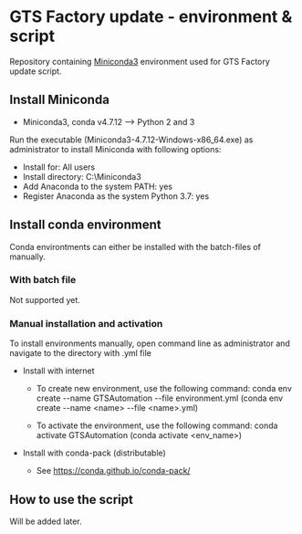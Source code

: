 # GTS Factory update - environment & script
Repository containing [Miniconda3](https://docs.conda.io) environment used for GTS Factory update script.

## Install Miniconda
- Miniconda3, conda v4.7.12 --> Python 2 and 3

Run the executable (Miniconda3-4.7.12-Windows-x86_64.exe) as administrator to install Miniconda with following options:
- Install for: All users
- Install directory: C:\Miniconda3
- Add Anaconda to the system PATH: yes
- Register Anaconda as the system Python 3.7: yes

## Install conda environment
Conda environtments can either be installed with the batch-files of manually.

### With batch file
Not supported yet.

### Manual installation and activation
To install environments manually, open command line as administrator and navigate to the directory with .yml file
- Install with internet
	- To create new environment, use the following command:
	  conda env create --name GTSAutomation --file environment.yml
	  (conda env create --name \<name\> --file \<name\>.yml)

	- To activate the environment, use the following command:
	  conda activate GTSAutomation
	  (conda activate \<env_name\>)

- Install with conda-pack (distributable)
	- See https://conda.github.io/conda-pack/

## How to use the script
Will be added later.
